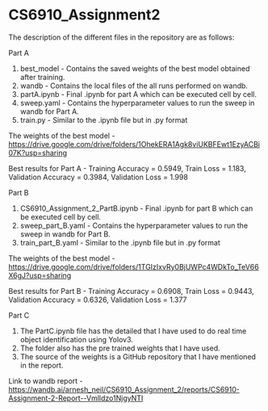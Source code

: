 # CS6910_Assignment2

The description of the different files in the repository are as follows:

Part A

1. best_model - Contains the saved weights of the best model obtained after training.
2. wandb - Contains the local files of the all runs performed on wandb.
3. partA.ipynb - Final .ipynb for part A which can be executed cell by cell.
4. sweep.yaml - Contains the hyperparameter values to run the sweep in wandb for Part A.
5. train.py - Similar to the .ipynb file but in .py format

The weights of the best model - https://drive.google.com/drive/folders/1OhekERA1Agk8viUKBFEwt1EzyACBi07K?usp=sharing

Best results for Part A - Training Accuracy = 0.5949, Train Loss = 1.183, Validation Accuracy = 0.3984, Validation Loss = 1.998

Part B

1. CS6910_Assignment_2_PartB.ipynb - Final .ipynb for part B which can be executed cell by cell.
2. sweep_part_B.yaml -  Contains the hyperparameter values to run the sweep in wandb for Part B.
3. train_part_B.yaml - Similar to the .ipynb file but in .py format

The weights of the best model - https://drive.google.com/drive/folders/1TGIzIxvRy0BjUWPc4WDkTo_TeV66X6gJ?usp=sharing

Best results for Part B - Training Accuracy = 0.6908, Train Loss = 0.9443, Validation Accuracy = 0.6326, Validation Loss = 1.377


Part C

1. The PartC.ipynb file has the detailed that I have used to do real time object identification using Yolov3.
2. The folder also has the pre trained weights that I have used.
3. The source of the weights is a GitHub repository that I have mentioned in the report.



Link to wandb report - https://wandb.ai/arnesh_neil/CS6910_Assignment_2/reports/CS6910-Assignment-2-Report--Vmlldzo1NjgyNTI
